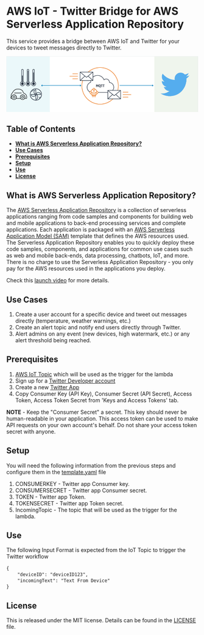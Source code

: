 # AWS IoT - Twitter Bridge for AWS Serverless Application Repository

This service provides a bridge between AWS IoT and Twitter for your devices to tweet messages directly to Twitter. 

![AWS IoT - Twitter Bridge](twitter.png)

## Table of Contents
* **[What is AWS Serverless Application Repository?](#what-is-aws-serverless-application-repository)**
* **[Use Cases](#use-cases)**
* **[Prerequisites](#prerequisites)**
* **[Setup](#setup)**
* **[Use](#use)**
* **[License](#license)**

## What is AWS Serverless Application Repository?
The [AWS Serverless Application Repository](https://aws.amazon.com/serverless/serverlessrepo/) is a collection of serverless applications ranging from code samples and components for building web and mobile applications to back-end processing services and complete applications. Each application is packaged with an [AWS Serverless Application Model (SAM)](https://github.com/awslabs/serverless-application-model) template that defines the AWS resources used. The Serverless Application Repository enables you to quickly deploy these code samples, components, and applications for common use cases such as web and mobile back-ends, data processing, chatbots, IoT, and more.  There is no charge to use the Serverless Application Repository - you only pay for the AWS resources used in the applications you deploy.

Check this [launch video](https://youtu.be/ZguvcM_wqoo?t=1184) for more details.

## Use Cases
1. Create a user account for a specific device and tweet out messages directly (temperature, weather warnings, etc.)
1. Create an alert topic and notify end users directly through Twitter.
1. Alert admins on any event (new devices, high watermark, etc.) or any alert threshold being reached. 

## Prerequisites
1. [AWS IoT Topic](http://docs.aws.amazon.com/iot/latest/developerguide/topics.html) which will be used as the trigger for the lambda
1. Sign up for a [Twitter Developer account](https://dev.twitter.com/)
1. Create a new [Twitter App](https://apps.twitter.com/)
1. Copy Consumer Key (API Key), Consumer Secret (API Secret), Access Token, Access Token Secret from 'Keys and Access Tokens' tab. 

**NOTE** - Keep the "Consumer Secret" a secret. This key should never be human-readable in your application. This access token can be used to make API requests on your own account's behalf. Do not share your access token secret with anyone.

## Setup
You will need the following information from the previous steps and configure them in the [template.yaml](template.yaml) file
1. CONSUMERKEY - Twitter app Consumer key.
1. CONSUMERSECRET - Twitter app Consumer secret.
1. TOKEN - Twitter app Token.
1. TOKENSECRET - Twitter app Token secret.
1. IncomingTopic - The topic that will be used as the trigger for the lambda.

## Use 
The following Input Format is expected from the IoT Topic to trigger the Twitter workflow
```
{
    "deviceID": "deviceID123",
    "incomingText": "Text From Device"
}
```

## License
This is released under the MIT license. Details can be found in the [LICENSE](LICENSE.md) file.
